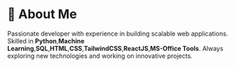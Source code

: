 # 🚀 About Me

Passionate developer with experience in building scalable web applications. Skilled in **Python**,**Machine Learning**,**SQL**,**HTML**,**CSS**,**TailwindCSS**,**ReactJS**,**MS-Office Tools**. Always exploring new technologies and working on innovative projects.


